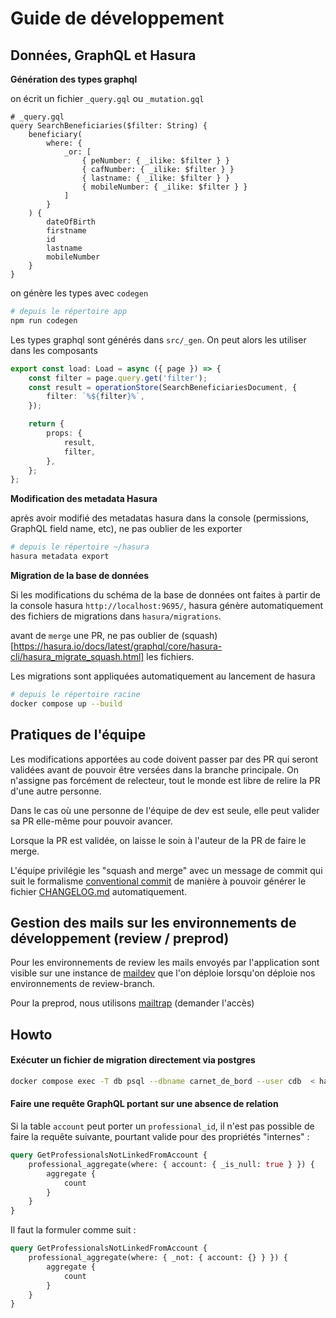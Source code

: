 # Guide de développement

## Données, GraphQL et Hasura

**Génération des types graphql**

on écrit un fichier `_query.gql` ou `_mutation.gql`

```gql
# _query.gql
query SearchBeneficiaries($filter: String) {
	beneficiary(
		where: {
			_or: [
				{ peNumber: { _ilike: $filter } }
				{ cafNumber: { _ilike: $filter } }
				{ lastname: { _ilike: $filter } }
				{ mobileNumber: { _ilike: $filter } }
			]
		}
	) {
		dateOfBirth
		firstname
		id
		lastname
		mobileNumber
	}
}
```

on génère les types avec `codegen`

```sh
# depuis le répertoire app
npm run codegen
```

Les types graphql sont générés dans `src/_gen`. On peut alors les utiliser dans les composants

```ts
export const load: Load = async ({ page }) => {
	const filter = page.query.get('filter');
	const result = operationStore(SearchBeneficiariesDocument, {
		filter: `%${filter}%`,
	});

	return {
		props: {
			result,
			filter,
		},
	};
};
```

**Modification des metadata Hasura**

après avoir modifié des metadatas hasura dans la console (permissions, GraphQL field name, etc), ne pas oublier de les exporter

```sh
# depuis le répertoire ~/hasura
hasura metadata export
```

**Migration de la base de données**

Si les modifications du schéma de la base de données ont faites à partir de la console hasura `http://localhost:9695/`, hasura génère automatiquement des fichiers de migrations dans `hasura/migrations`.

avant de `merge` une PR, ne pas oublier de (squash)[https://hasura.io/docs/latest/graphql/core/hasura-cli/hasura_migrate_squash.html] les fichiers.

Les migrations sont appliquées automatiquement au lancement de hasura

```sh
# depuis le répertoire racine
docker compose up --build
```

## Pratiques de l'équipe

Les modifications apportées au code doivent passer par des PR qui seront validées avant de pouvoir être versées dans la branche principale. On n'assigne pas forcément de relecteur, tout le monde est libre de relire la PR d'une autre personne.

Dans le cas où une personne de l'équipe de dev est seule, elle peut valider sa PR elle-même pour pouvoir avancer.

Lorsque la PR est validée, on laisse le soin à l'auteur de la PR de faire le merge.

L'équipe privilégie les "squash and merge" avec un message de commit qui suit le formalisme [conventional commit](https://www.conventionalcommits.org/en/v1.0.0-beta.2/) de manière à pouvoir générer le fichier [CHANGELOG.md](./CHANGELOG.md) automatiquement.

## Gestion des mails sur les environnements de développement (review / preprod)

Pour les environnements de review les mails envoyés par l'application sont visible sur une instance de [maildev](https://maildev.github.io/maildev/) que l'on déploie lorsqu'on déploie nos environnements de review-branch.

Pour la preprod, nous utilisons [mailtrap](https://mailtrap.io) (demander l'accès)

## Howto

#### Exécuter un fichier de migration directement via postgres

```sh
docker compose exec -T db psql --dbname carnet_de_bord --user cdb  < hasura/migrations/carnet_de_bord/${migration_name}/${up|down}.sql
```

#### Faire une requête GraphQL portant sur une absence de relation

Si la table `account` peut porter un `professional_id`, il n'est pas possible de faire la requête suivante, pourtant valide pour des propriétés "internes" :

```graphql
query GetProfessionalsNotLinkedFromAccount {
	professional_aggregate(where: { account: { _is_null: true } }) {
		aggregate {
			count
		}
	}
}
```

Il faut la formuler comme suit :

```graphql
query GetProfessionalsNotLinkedFromAccount {
	professional_aggregate(where: { _not: { account: {} } }) {
		aggregate {
			count
		}
	}
}
```
